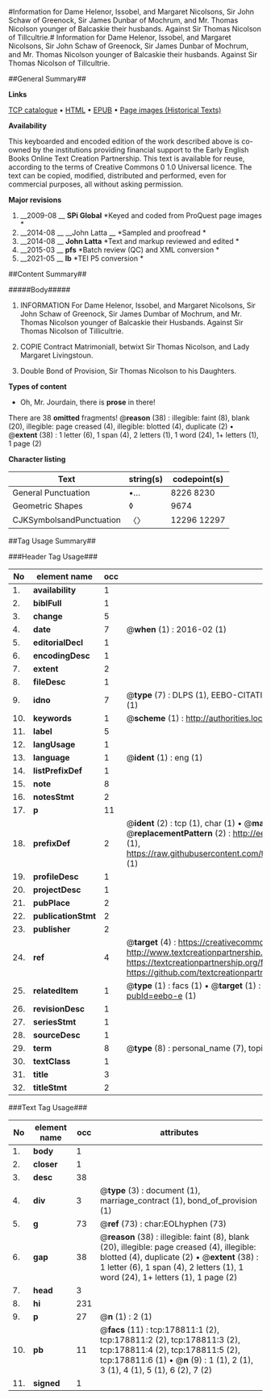 #Information for Dame Helenor, Issobel, and Margaret Nicolsons, Sir John Schaw of Greenock, Sir James Dunbar of Mochrum, and Mr. Thomas Nicolson younger of Balcaskie their husbands. Against Sir Thomas Nicolson of Tillcultrie.#
Information for Dame Helenor, Issobel, and Margaret Nicolsons, Sir John Schaw of Greenock, Sir James Dunbar of Mochrum, and Mr. Thomas Nicolson younger of Balcaskie their husbands. Against Sir Thomas Nicolson of Tillcultrie.

##General Summary##

**Links**

[TCP catalogue](http://www.ota.ox.ac.uk/tcp/)  • 
[HTML](http://tei.it.ox.ac.uk/tcp/Texts-HTML/free/B03/B03778.html)  • 
[EPUB](http://tei.it.ox.ac.uk/tcp/Texts-EPUB/free/B03/B03778.epub) • 
[Page images (Historical Texts)](https://historicaltexts.jisc.ac.uk/eebo-52529161e)

**Availability**

This keyboarded and encoded edition of the work described above is co-owned by the
    institutions providing financial support to the Early English Books Online Text Creation
    Partnership. This text is available for reuse, according to the terms of  Creative Commons 0 1.0 Universal
    licence. The text can be copied, modified, distributed and performed, even for commercial
    purposes, all without asking permission.

**Major revisions**

1. __2009-08 __ __SPi Global__ *Keyed and coded from ProQuest page images *
1. __2014-08 __ __John Latta __ *Sampled and proofread *
1. __2014-08 __ __John Latta__ *Text and markup reviewed and edited *
1. __2015-03 __ __pfs__ *Batch review (QC) and XML conversion *
1. __2021-05 __ __lb__ *TEI P5 conversion *

##Content Summary##

#####Body#####

1. INFORMATION For Dame Helenor, Issobel, and Margaret Nicolsons, Sir John Schaw of Greenock, Sir James Dumbar of Mochrum, and Mr. Thomas Nicolson younger of Balcaskie their Husbands. Against Sir Thomas Nicolson of Tillicultrie.

1. COPIE Contract Matrimoniall, betwixt Sir Thomas Nicolson, and Lady Margaret Livingstoun.

1. Double Bond of Provision, Sir Thomas Nicolson to his Daughters.

**Types of content**

  * Oh, Mr. Jourdain, there is **prose** in there!

There are 38 **omitted** fragments! 
 @__reason__ (38) : illegible: faint (8), blank (20), illegible: page creased (4), illegible: blotted (4), duplicate (2)  •  @__extent__ (38) : 1 letter (6), 1 span (4), 2 letters (1), 1 word (24), 1+ letters (1), 1 page (2)

**Character listing**


|Text|string(s)|codepoint(s)|
|---|---|---|
|General Punctuation|•…|8226 8230|
|Geometric Shapes|◊|9674|
|CJKSymbolsandPunctuation|〈〉|12296 12297|

##Tag Usage Summary##

###Header Tag Usage###

|No|element name|occ|attributes|
|---|---|---|---|
|1.|__availability__|1||
|2.|__biblFull__|1||
|3.|__change__|5||
|4.|__date__|7| @__when__ (1) : 2016-02 (1)|
|5.|__editorialDecl__|1||
|6.|__encodingDesc__|1||
|7.|__extent__|2||
|8.|__fileDesc__|1||
|9.|__idno__|7| @__type__ (7) : DLPS (1), EEBO-CITATION (1), VID (1), EEBO-PROQUEST (1), STC (2), OCLC (1)|
|10.|__keywords__|1| @__scheme__ (1) : http://authorities.loc.gov/ (1)|
|11.|__label__|5||
|12.|__langUsage__|1||
|13.|__language__|1| @__ident__ (1) : eng (1)|
|14.|__listPrefixDef__|1||
|15.|__note__|8||
|16.|__notesStmt__|2||
|17.|__p__|11||
|18.|__prefixDef__|2| @__ident__ (2) : tcp (1), char (1)  •  @__matchPattern__ (2) : ([0-9\-]+):([0-9IVX]+) (1), (.+) (1)  •  @__replacementPattern__ (2) : http://eebo.chadwyck.com/downloadtiff?vid=$1&page=$2 (1), https://raw.githubusercontent.com/textcreationpartnership/Texts/master/tcpchars.xml#$1 (1)|
|19.|__profileDesc__|1||
|20.|__projectDesc__|1||
|21.|__pubPlace__|2||
|22.|__publicationStmt__|2||
|23.|__publisher__|2||
|24.|__ref__|4| @__target__ (4) : https://creativecommons.org/publicdomain/zero/1.0/ (1), http://www.textcreationpartnership.org/docs/. (1), https://textcreationpartnership.org/faq/#faq05 (1), https://github.com/textcreationpartnership (1)|
|25.|__relatedItem__|1| @__type__ (1) : facs (1)  •  @__target__ (1) : https://data.historicaltexts.jisc.ac.uk/view?pubId=eebo-e (1)|
|26.|__revisionDesc__|1||
|27.|__seriesStmt__|1||
|28.|__sourceDesc__|1||
|29.|__term__|8| @__type__ (8) : personal_name (7), topical_term (1)|
|30.|__textClass__|1||
|31.|__title__|3||
|32.|__titleStmt__|2||


###Text Tag Usage###

|No|element name|occ|attributes|
|---|---|---|---|
|1.|__body__|1||
|2.|__closer__|1||
|3.|__desc__|38||
|4.|__div__|3| @__type__ (3) : document (1), marriage_contract (1), bond_of_provision (1)|
|5.|__g__|73| @__ref__ (73) : char:EOLhyphen (73)|
|6.|__gap__|38| @__reason__ (38) : illegible: faint (8), blank (20), illegible: page creased (4), illegible: blotted (4), duplicate (2)  •  @__extent__ (38) : 1 letter (6), 1 span (4), 2 letters (1), 1 word (24), 1+ letters (1), 1 page (2)|
|7.|__head__|3||
|8.|__hi__|231||
|9.|__p__|27| @__n__ (1) : 2 (1)|
|10.|__pb__|11| @__facs__ (11) : tcp:178811:1 (2), tcp:178811:2 (2), tcp:178811:3 (2), tcp:178811:4 (2), tcp:178811:5 (2), tcp:178811:6 (1)  •  @__n__ (9) : 1 (1), 2 (1), 3 (1), 4 (1), 5 (1), 6 (2), 7 (2)|
|11.|__signed__|1||
